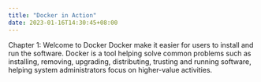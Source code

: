 ```yaml
---
title: "Docker in Action"
date: 2023-01-16T14:30:45+08:00
---
```


Chapter 1: Welcome to Docker
Docker make it easier for users to install and run the software.
Docker is a tool helping solve common problems such as installing, removing, upgrading, distributing, trusting and running software, helping system administrators focus on higher-value activities.